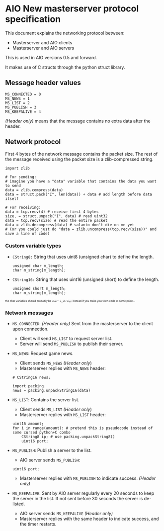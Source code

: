 # AIO New masterserver protocol specification
This document explains the networking protocol between:
* Masterserver and AIO clients
* Masterserver and AIO servers

This is used in AIO versions 0.5 and forward.

It makes use of C structs through the python struct library.

## Message header values
```
MS_CONNECTED = 0
MS_NEWS = 1
MS_LIST = 2
MS_PUBLISH = 3
MS_KEEPALIVE = 4
```
_(Header only)_ means that the message contains no extra data after the header.

## Network protocol

First 4 bytes of the network message contains the packet size. The rest of the message received using the packet size is a zlib-compressed string.<br/>
```
import zlib

# For sending:
# imagine you have a "data" variable that contains the data you want to send
data = zlib.compress(data)
data = struct.pack("I", len(data)) + data # add length before data itself

# For receiving:
data = tcp.recv(4) # receive first 4 bytes
size, = struct.unpack("I", data) # read uint32
data = tcp.recv(size) # read the entire packet
data = zlib.decompress(data) # salanto don't die on me yet
# (or you could just do "data = zlib.uncompress(tcp.recv(size))" and save a line of code)
```

### Custom variable types
* `CString8:` String that uses uint8 (unsigned char) to define the length.
    ```
    unsigned char m_length;
    char m_string[m_length];
    ```
* `CString16:` String that uses uint16 (unsigned short) to define the length.
    ```
    unsigned short m_length;
    char m_string[m_length];
    ```

<font size="0.1"><sup>the char variables should probably be `char* m_string;` instead if you make your own code at some point...</sup></font>

### Network messages
* `MS_CONNECTED`: _(Header only)_ Sent from the masterserver to the client upon connection.
    * Client will send `MS_LIST` to request server list.
    * Server will send `MS_PUBLISH` to publish their server.

* `MS_NEWS`: Request game news.
    * Client sends `MS_NEWS` _(Header only_)
    * Masterserver replies with `MS_NEWS` header:
    ```
    # CString16 news;

    import packing
    news = packing.unpackString16(data)
    ```

* `MS_LIST`: Contains the server list.
    * Client sends `MS_LIST` _(Header only_)
    * Masterserver replies with `MS_LIST` header:
    ```
    uint16 amount;
    for i in range(amount): # pretend this is pseudocode instead of some cursed python+C combo
        CString8 ip; # use packing.unpackString8()
        uint16 port;
    ```

* `MS_PUBLISH`: Publish a server to the list.
    * AIO server sends `MS_PUBLISH`:
    ```
    uint16 port;
    ```
    * Masterserver replies with `MS_PUBLISH` to indicate success. _(Header only)_

* `MS_KEEPALIVE`: Sent by AIO server regularly every 20 seconds to keep the server in the list. If not sent before 30 seconds the server is de-listed.
    * AIO server sends `MS_KEEPALIVE` _(Header only)_
    * Masterserver replies with the same header to indicate success, and the timer restarts.